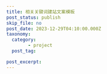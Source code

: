 ```yaml
---
title: 相关关键词建站文案模板
post_status: publish
skip_file: no
post_date: 2023-12-29T04:10:00.000Z
taxonomy:
  category:
        - project
  post_tag:

post_excerpt: 
---
```

